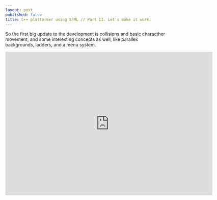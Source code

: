```yaml
---
layout: post
published: false
title: C++ platformer using SFML // Part II. Let's make it work!
---
```


So the first big update to the development is collisions and basic characther movement, and some interesting concepts as well, like parallex backgrounds, ladders, and a menu system.

<iframe style="display: block; margin: auto;" width="650" height="450" src="https://www.youtube.com/embed/lEqhxi3JDEc" title="YouTube video player" frameborder="0" allow="accelerometer; autoplay; clipboard-write; encrypted-media; gyroscope; picture-in-picture" allowfullscreen></iframe>